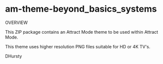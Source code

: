 # am-theme-beyond_basics_systems

OVERVIEW

This ZIP package contains an Attract Mode theme to be used within Attract Mode.

This theme uses higher resolution PNG files suitable for HD or 4K TV's.

DHursty
